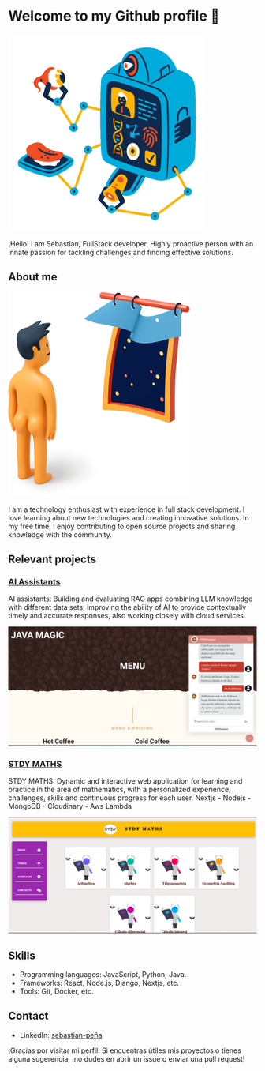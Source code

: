 # Welcome to my Github profile 👋

![Imagen de fondo](flame-sign-in.gif)

¡Hello! I am Sebastian, FullStack developer. 
Highly proactive person with an innate passion for tackling challenges and finding effective solutions.

## About me

![Imagen de perfil](funnyMan.png)

I am a technology enthusiast with experience in full stack development. I love learning about new technologies and creating innovative solutions. In my free time, I enjoy contributing to open source projects and sharing knowledge with the community.

## Relevant projects

### [AI Assistants](url_del_proyecto_1)

AI assistants: Building and evaluating RAG apps combining LLM knowledge with different data sets,
improving the ability of AI to provide contextually timely and accurate responses, also working closely with
cloud services.

![Imagen del proyecto 1](AI_assistant.png)

### [STDY MATHS](url_del_proyecto_2)

STDY MATHS: Dynamic and interactive web application for learning and practice in the area of mathematics,
with a personalized experience, challenges, skills and continuous progress for each user.
Nextjs - Nodejs - MongoDB - Cloudinary - Aws Lambda

![Imagen del proyecto 2](stMathas.png)

## Skills

- Programming languages: JavaScript, Python, Java.
- Frameworks: React, Node.js, Django, Nextjs, etc.
- Tools: Git, Docker, etc.

## Contact

- LinkedIn: [sebastian-peña](https://www.linkedin.com/in/sebastian-pe%C3%B1a-5b6597271/)


¡Gracias por visitar mi perfil! Si encuentras útiles mis proyectos o tienes alguna sugerencia, ¡no dudes en abrir un issue o enviar una pull request!


